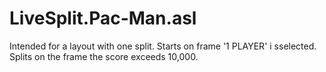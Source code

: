 # LiveSplit.Pac-Man.asl
Intended for a layout with one split.
Starts on frame '1 PLAYER' i sselected.
Splits on the frame the score exceeds 10,000.
